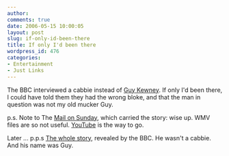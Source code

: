 ```yaml
---
author:
comments: true
date: 2006-05-15 10:00:05
layout: post
slug: if-only-id-been-there
title: If only I'd been there
wordpress_id: 476
categories:
- Entertainment
- Just Links
---
```


The BBC interviewed a cabbie instead of [Guy Kewney](http://www.newswireless.net/). If only I'd been there, I could have told them they had the wrong bloke, and that the man in question was not my old mucker Guy.

p.s. Note to The [Mail on Sunday](http://www.mailonsunday.co.uk/pages/live/articles/news/news.html?in_article_id=386136&in_page_id=1770&in_page_id=1770), which carried the story: wise up. WMV files are so not useful. [YouTube](http://www.youtube.com/watch?v=scvOLr0-CiY&search=guy%20kewney) is the way to go.

Later ...
p.p.s [The whole story](http://news.bbc.co.uk/2/hi/entertainment/4774429.stm), revealed by the BBC. He wasn't a cabbie. And his name was Guy.
